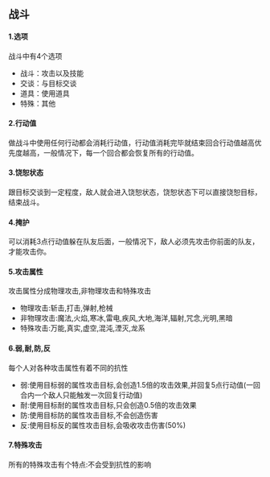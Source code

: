 ## 战斗
#### 1.选项
战斗中有4个选项
* 战斗：攻击以及技能
* 交谈：与目标交谈
* 道具：使用道具
* 特殊：其他

#### 2.行动值
做战斗中使用任何行动都会消耗行动值，行动值消耗完毕就结束回合行动值越高优先度越高，一般情况下，每一个回合都会恢复所有的行动值。

#### 3.饶恕状态
跟目标交谈到一定程度，敌人就会进入饶恕状态，饶恕状态下可以直接饶恕目标，结束战斗。

#### 4.掩护
可以消耗3点行动值躲在队友后面，一般情况下，敌人必须先攻击你前面的队友，才能攻击你。

#### 5.攻击属性
攻击属性分成物理攻击,非物理攻击和特殊攻击
* 物理攻击:斩击,打击,弹射,枪械
* 非物理攻击:魔法,火焰,寒冰,雷电,疾风,大地,海洋,辐射,咒念,光明,黑暗
* 特殊攻击:万能,真实,虚空,混沌,湮灭,龙系

#### 6.弱,耐,防,反
每个人对各种攻击属性有着不同的抗性
* 弱:使用目标弱的属性攻击目标,会创造1.5倍的攻击效果,并回复5点行动值(一回合内一个敌人只能触发一次回复行动值)
* 耐:使用目标耐的属性攻击目标,只会创造0.5倍的攻击效果
* 防:使用目标防的属性攻击目标,不会创造伤害
* 反:使用目标反的属性攻击目标,会吸收攻击伤害(50%)
  
#### 7.特殊攻击
所有的特殊攻击有个特点:不会受到抗性的影响